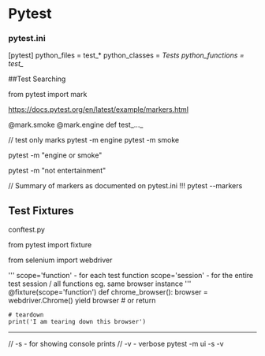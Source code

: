 # Pytest

### pytest.ini

[pytest]
python_files = test_*
python_classes = *Tests
python_functions = test_*

##Test Searching

from pytest import mark

https://docs.pytest.org/en/latest/example/markers.html

@mark.smoke
@mark.engine
def test_..._

// test only marks
pytest -m engine
pytest -m smoke

pytest -m "engine or smoke"

pytest -m "not entertainment"

// Summary of markers as documented on pytest.ini !!! 
pytest --markers

## Test Fixtures

conftest.py

from pytest import fixture

from selenium import webdriver

'''
scope='function' - for each test function
scope='session' - for the entire test session / all functions eg. same browser instance
'''
@fixture(scope='function')
def chrome_browser():
    browser = webdriver.Chrome()
    yield browser       # or return

    # teardown
    print('I am tearing down this browser')
	
----

// -s - for showing console prints
// -v - verbose
pytest -m ui -s -v





